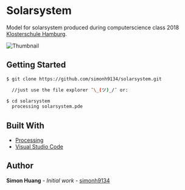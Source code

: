 # Solarsystem

Model for solarsystem produced during computerscience class 2018 [Klosterschule Hamburg](http://www.klosterschule-hamburg.de).

![Thumbnail](./solarsystem.jpg)

## Getting Started

```sh
$ git clone https://github.com/simonh9134/solarsystem.git

  //just use the file explorer ¯\_(ツ)_/¯ or:

$ cd solarsystem
  processing solarsystem.pde
```

## Built With

* [Processing](https://processing.org/)
* [Visual Studio Code](https://code.visualstudio.com/)

## Author

**Simon Huang** - *Initial work* - [simonh9134](https://github.com/PurpleBooth/https://github.com/simonh9134)
